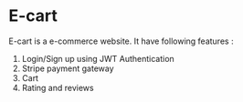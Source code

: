 # E-cart
E-cart is a e-commerce website. It have following features :  
1. Login/Sign up using JWT Authentication  
2. Stripe payment gateway  
3. Cart
4. Rating and reviews

